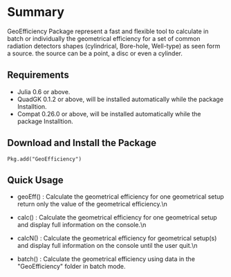 # Summary

GeoEfficiency Package represent a fast and flexible tool to calculate in batch or individually the geometrical efficiency
for a set of common radiation detectors shapes (cylindrical, Bore-hole, Well-type) as seen form a source.
the source can be a point, a disc or even a cylinder.

## Requirements
 *  Julia 0.6 or above.
 *  QuadGK 0.1.2 or above, will be installed automatically while the package Installtion.
 *  Compat 0.26.0 or above, will be installed automatically while the package Installtion. 

## Download and Install the Package

	Pkg.add("GeoEfficiency") 

## Quick Usage

 * geoEff()	: Calculate the geometrical efficiency for one geometrical setup return only the value of the geometrical efficiency.\n
	
 * calc() 	: Calculate the geometrical efficiency for one geometrical setup and display full information on the console.\n
	
 * calcN()	: Calculate the geometrical efficiency for geometrical setup(s) and display full information on the console until the user quit.\n
	
 * batch()	: Calculate the geometrical efficiency using data in the "GeoEfficiency" folder in batch mode.